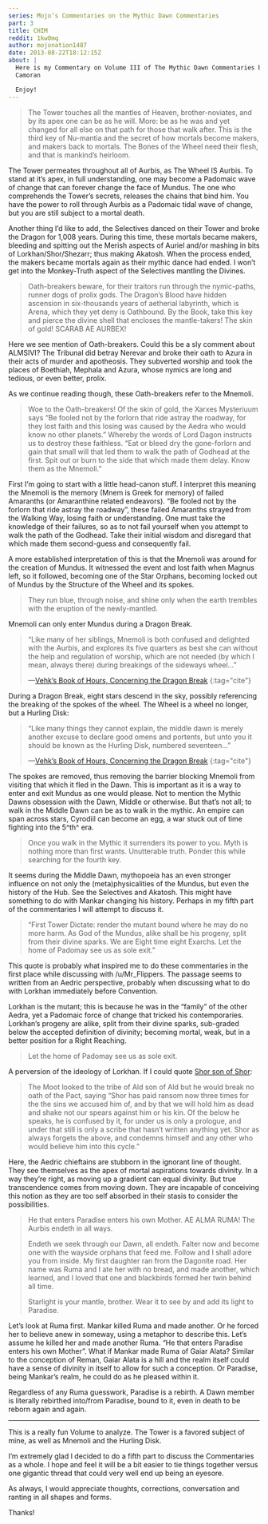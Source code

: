 ```yaml
---
series: Mojo’s Commentaries on the Mythic Dawn Commentaries
part: 3
title: CHIM
reddit: 1kw0mq
author: mojonation1487
date: 2013-08-22T18:12:15Z
about: |
  Here is my Commentary on Volume III of The Mythic Dawn Commentaries by Mankar
  Camoran

  Enjoy!
---
```


> The Tower touches all the mantles of Heaven, brother-noviates, and by its apex
> one can be as he will. More: be as he was and yet changed for all else on that
> path for those that walk after. This is the third key of Nu-mantia and the
> secret of how mortals become makers, and makers back to mortals. The Bones of
> the Wheel need their flesh, and that is mankind’s heirloom.

The Tower permeates throughout all of Aurbis, as The Wheel IS Aurbis. To stand
at it’s apex, in full understanding, one may become a Padomaic wave of change
that can forever change the face of Mundus. The one who comprehends the Tower’s
secrets, releases the chains that bind him. You have the power to roll through
Aurbis as a Padomaic tidal wave of change, but you are still subject to a mortal
death.

Another thing I’d like to add, the Selectives danced on their Tower and broke
the Dragon for 1,008 years. During this time, these mortals became makers,
bleeding and spitting out the Merish aspects of Auriel and/or mashing in bits of
Lorkhan/Shor/Shezarr; thus making Akatosh. When the process ended, the makers
became mortals again as their mythic dance had ended. I won’t get into the
Monkey-Truth aspect of the Selectives mantling the Divines.

> Oath-breakers beware, for their traitors run through the nymic-paths, runner
> dogs of prolix gods. The Dragon’s Blood have hidden ascension in six-thousands
> years of aetherial labyrinth, which is Arena, which they yet deny is
> Oathbound. By the Book, take this key and pierce the divine shell that
> encloses the mantle-takers! The skin of gold! SCARAB AE AURBEX!

Here we see mention of Oath-breakers. Could this be a sly comment about ALMSIVI?
The Tribunal did betray Nerevar and broke their oath to Azura in their acts of
murder and apotheosis. They subverted worship and took the places of Boethiah,
Mephala and Azura, whose nymics are long and tedious, or even better, prolix.

As we continue reading though, these Oath-breakers refer to the Mnemoli.

> Woe to the Oath-breakers! Of the skin of gold, the Xarxes Mysteriuum says “Be
> fooled not by the forlorn that ride astray the roadway, for they lost faith
> and this losing was caused by the Aedra who would know no other planets.”
> Whereby the words of Lord Dagon instructs us to destroy these faithless. “Eat
> or bleed dry the gone-forlorn and gain that small will that led them to walk
> the path of Godhead at the first. Spit out or burn to the side that which made
> them delay. Know them as the Mnemoli.”

First I’m going to start with a little head-canon stuff. I interpret this
meaning the Mnemoli is the memory (Mnem is Greek for memory) of failed Amaranths
(or Amaranthine related endeavors). “Be fooled not by the forlorn that ride
astray the roadway”, these failed Amaranths strayed from the Walking Way, losing
faith or understanding. One must take the knowledge of their failures, so as to
not fail yourself when you attempt to walk the path of the Godhead. Take their
initial wisdom and disregard that which made them second-guess and consequently
fail.

A more established interpretation of this is that the Mnemoli was around for the
creation of Mundus. It witnessed the event and lost faith when Magnus left, so
it followed, becoming one of the Star Orphans, becoming locked out of Mundus by
the Structure of the Wheel and its spokes.

> They run blue, through noise, and shine only when the earth trembles with the
> eruption of the newly-mantled.

Mnemoli can only enter Mundus during a Dragon Break.

> “Like many of her siblings, Mnemoli is both confused and delighted with the
> Aurbis, and explores its five quarters as best she can without the help and
> regulation of worship, which are not needed (by which I mean, always there)
> during breakings of the sideways wheel…”
>
> —[Vehk’s Book of Hours, Concerning the Dragon Break][0]
> {:tag="cite"}

During a Dragon Break, eight stars descend in the sky, possibly referencing the
breaking of the spokes of the wheel. The Wheel is a wheel no longer, but a
Hurling Disk:

> “Like many things they cannot explain, the middle dawn is merely another
> excuse to declare good omens and portents, but unto you it should be known as
> the Hurling Disk, numbered seventeen…”
>
> —[Vehk’s Book of Hours, Concerning the Dragon Break][0]
> {:tag="cite"}

The spokes are removed, thus removing the barrier blocking Mnemoli from visiting
that which it fled in the Dawn. This is important as it is a way to enter and
exit Mundus as one would please. Not to mention the Mythic Dawns obsession with
the Dawn, Middle or otherwise. But that’s not all; to walk in the Middle Dawn
can be as to walk in the mythic. An empire can span across stars, Cyrodiil can
become an egg, a war stuck out of time fighting into the 5^th^ era.

> Once you walk in the Mythic it surrenders its power to you. Myth is nothing
> more than first wants. Unutterable truth. Ponder this while searching for the
> fourth key.

It seems during the Middle Dawn, mythopoeia has an even stronger influence on
not only the (meta)physicalities of the Mundus, but even the history of the Hub.
See the Selectives and Akatosh. This might have something to do with Mankar
changing his history. Perhaps in my fifth part of the commentaries I will
attempt to discuss it.

> “First Tower Dictate: render the mutant bound where he may do no more harm. As
> God of the Mundus, alike shall be his progeny, split from their divine sparks.
> We are Eight time eight Exarchs. Let the home of Padomay see us as sole exit.”

This quote is probably what inspired me to do these commentaries in the first
place while discussing with /u/Mr_Flippers. The passage seems to written from an
Aedric perspective, probably when discussing what to do with Lorkhan immediately
before Convention.

Lorkhan is the mutant; this is because he was in the “family” of the other
Aedra, yet a Padomaic force of change that tricked his contemporaries. Lorkhan’s
progeny are alike, split from their divine sparks, sub-graded below the accepted
definition of divinity; becoming mortal, weak, but in a better position for a
Right Reaching.

> Let the home of Padomay see us as sole exit.

A perversion of the ideology of Lorkhan. If I could quote [Shor son of Shor][1]:

> The Moot looked to the tribe of Ald son of Ald but he would break no oath of
> the Pact, saying “Shor has paid ransom now three times for the the sins we
> accused him of, and by that we will hold him as dead and shake not our spears
> against him or his kin. Of the below he speaks, he is confused by it, for
> under us is only a prologue, and under that still is only a scribe that
> hasn’t written anything yet. Shor as always forgets the above, and condemns
> himself and any other who would believe him into this cycle.”

Here, the Aedric chieftains are stubborn in the ignorant line of thought. They
see themselves as the apex of mortal aspirations towards divinity. In a way
they’re right, as moving up a gradient can equal divinity. But true
transcendence comes from moving down. They are incapable of conceiving this
notion as they are too self absorbed in their stasis to consider the
possibilities.

> He that enters Paradise enters his own Mother. AE ALMA RUMA! The Aurbis endeth
in all ways.
>
> Endeth we seek through our Dawn, all endeth. Falter now and become one with
> the wayside orphans that feed me. Follow and I shall adore you from inside. My
> first daughter ran from the Dagonite road. Her name was Ruma and I ate her
> with no bread, and made another, which learned, and I loved that one and
> blackbirds formed her twin behind all time.
>
> Starlight is your mantle, brother. Wear it to see by and add its light to
> Paradise.

Let’s look at Ruma first. Mankar killed Ruma and made another. Or he forced her
to believe anew in someway, using a metaphor to describe this. Let’s assume he
killed her and made another Ruma. “He that enters Paradise enters his own
Mother”. What if Mankar made Ruma of Gaiar Alata? Similar to the conception of
Reman, Gaiar Alata is a hill and the realm itself could have a sense of divinity
in itself to allow for such a conception. Or Paradise, being Mankar’s realm, he
could do as he pleased within it.

Regardless of any Ruma guesswork, Paradise is a rebirth. A Dawn member is
literally rebirthed into/from Paradise, bound to it, even in death to be reborn
again and again.

----

This is a really fun Volume to analyze. The Tower is a favored subject of mine,
as well as Mnemoli and the Hurling Disk.

I’m extremely glad I decided to do a fifth part to discuss the Commentaries as a
whole. I hope and feel it will be a bit easier to tie things together versus one
gigantic thread that could very well end up being an eyesore.

As always, I would appreciate thoughts, corrections, conversation and ranting in
all shapes and forms.

Thanks!

[0]: https://www.imperial-library.info/content/vehks-book-hours-concerning-dragon-break
[1]: https://www.imperial-library.info/content/shor-son-shor-full
